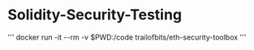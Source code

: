 # Solidity-Security-Testing

'''
docker run -it --rm -v $PWD:/code trailofbits/eth-security-toolbox
'''
